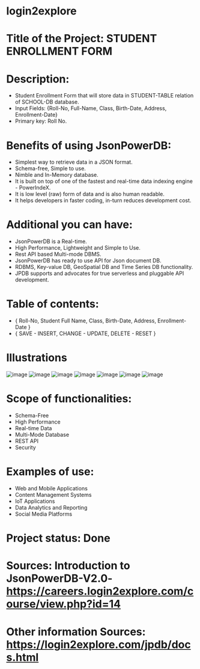 # login2explore

# Title of the Project: STUDENT ENROLLMENT FORM

# Description:

- Student Enrollment Form that will store data in STUDENT-TABLE relation of SCHOOL-DB database.
- Input Fields: {Roll-No, Full-Name, Class, Birth-Date, Address, Enrollment-Date}
- Primary key: Roll No.

# Benefits of using JsonPowerDB:

- Simplest way to retrieve data in a JSON format.
- Schema-free, Simple to use.
- Nimble and In-Memory database.
- It is built on top of one of the fastest and real-time data indexing engine - PowerIndeX.
- It is low level (raw) form of data and is also human readable.
- It helps developers in faster coding, in-turn reduces development cost. 

# Additional you can have:

- JsonPowerDB is a Real-time.
- High Performance, Lightweight and Simple to Use.
- Rest API based Multi-mode DBMS.
- JsonPowerDB has ready to use API for Json document DB.
- RDBMS, Key-value DB, GeoSpatial DB and Time Series DB functionality.
- JPDB supports and advocates for true serverless and pluggable API development.

# Table of contents:

- { Roll-No, Student Full Name, Class, Birth-Date, Address, Enrollment-Date }
- { SAVE - INSERT, CHANGE - UPDATE, DELETE - RESET }

# Illustrations

![image](https://github.com/s-dhanashree07/login2explore/assets/125206233/9fd11c80-8b73-4f3a-b506-5ece6fe34268)
![image](https://github.com/s-dhanashree07/login2explore/assets/125206233/afe89948-cceb-4d4b-8978-025f50647b26)
![image](https://github.com/s-dhanashree07/login2explore/assets/125206233/38db180e-45c8-4e8c-9bf4-6b1eb51ccb45)
![image](https://github.com/s-dhanashree07/login2explore/assets/125206233/0aa74f8a-e947-4558-997d-7c2d0b913cb9)
![image](https://github.com/s-dhanashree07/login2explore/assets/125206233/c39acfcf-ce9f-49e6-a1ca-633e31048fd3)
![image](https://github.com/s-dhanashree07/login2explore/assets/125206233/0b48f6eb-9b3d-46fa-86ff-b89986cb594e)
![image](https://github.com/s-dhanashree07/login2explore/assets/125206233/7132d1be-2685-47a8-b735-2abc6edaa856)

# Scope of functionalities:

- Schema-Free
- High Performance
- Real-time Data
- Multi-Mode Database
- REST API
- Security

# Examples of use: 

- Web and Mobile Applications
- Content Management Systems
- IoT Applications
- Data Analytics and Reporting
- Social Media Platforms

# Project status: Done

# Sources: Introduction to JsonPowerDB-V2.0- https://careers.login2explore.com/course/view.php?id=14

# Other information Sources: https://login2explore.com/jpdb/docs.html
